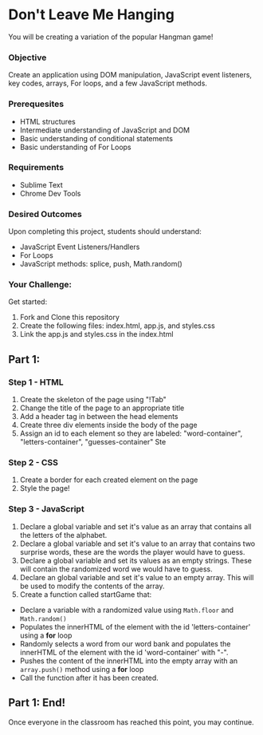 # Don't Leave Me Hanging

You will be creating a variation of the popular Hangman game!

### Objective
Create an application using DOM manipulation, JavaScript event listeners, key codes, arrays, For loops, and a few JavaScript methods.

### Prerequesites
- HTML structures
- Intermediate understanding of JavaScript and DOM
- Basic understanding of conditional statements
- Basic understanding of For Loops

### Requirements
- Sublime Text
- Chrome Dev Tools

### Desired Outcomes
Upon completing this project, students should understand:
- JavaScript Event Listeners/Handlers
- For Loops
- JavaScript methods: splice, push, Math.random()

### Your Challenge:
Get started:
1. Fork and Clone this repository
2. Create the following files: index.html, app.js, and styles.css
3. Link the app.js and styles.css in the index.html

## Part 1: 
### Step 1 - HTML
1. Create the skeleton of the page using "!Tab"
2. Change the title of the page to an appropriate title
3. Add a header tag in between the head elements
4. Create three div elements inside the body of the page
5. Assign an id to each element so they are labeled: "word-container", "letters-container", "guesses-container"
 Ste
### Step 2 - CSS
1. Create a border for each created element on the page
2. Style the page!

### Step 3 - JavaScript
1. Declare a global variable and set it's value as an array that contains all the letters of the alphabet.
2. Declare a global variable and set it's value to an array that contains two surprise words, these are the words the player would have to guess.
3. Declare a global variable and set its values as an empty strings. These will contain the randomized word we would have to guess.
4. Declare an global variable and set it's value to an empty array. This will be used to modify the contents of the array.
5. Create a function called startGame that:
- Declare a variable with a randomized value using `Math.floor` and `Math.random()`
- Populates the innerHTML of the element with the id 'letters-container' using a **for** loop
- Randomly selects a word from our word bank and populates the innerHTML of the element with the id 'word-container' with "-".
- Pushes the content of the innerHTML into the empty array with an `array.push()` method using a **for** loop
- Call the function after it has been created.

## Part 1: End! 
Once everyone in the classroom has reached this point, you may continue.
